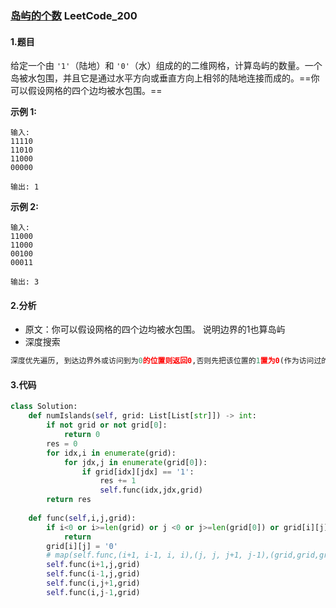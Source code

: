 ### [岛屿的个数](https://leetcode-cn.com/problems/number-of-islands/) LeetCode_200

#### 1.题目

给定一个由 `'1'`（陆地）和 `'0'`（水）组成的的二维网格，计算岛屿的数量。一个岛被水包围，并且它是通过水平方向或垂直方向上相邻的陆地连接而成的。==你可以假设网格的四个边均被水包围。==

**示例 1:**

```
输入:
11110
11010
11000
00000

输出: 1
```

**示例 2:**

```
输入:
11000
11000
00100
00011

输出: 3
```

#### 2.分析

- 原文：你可以假设网格的四个边均被水包围。 说明边界的1也算岛屿
- 深度搜索

```python
深度优先遍历, 到达边界外或访问到为0的位置则返回0,否则先把该位置的1置为0(作为访问过的标记,相当于visited数组),随后递归的访问四个方向.
```



#### 3.代码

```python
class Solution:
    def numIslands(self, grid: List[List[str]]) -> int:
        if not grid or not grid[0]:
            return 0
        res = 0
        for idx,i in enumerate(grid):
            for jdx,j in enumerate(grid[0]):
                if grid[idx][jdx] == '1':
                    res += 1
                    self.func(idx,jdx,grid)
        return res
    
    def func(self,i,j,grid):
        if i<0 or i>=len(grid) or j <0 or j>=len(grid[0]) or grid[i][j]=='0':
            return 
        grid[i][j] = '0'
        # map(self.func,(i+1, i-1, i, i),(j, j, j+1, j-1),(grid,grid,grid,grid))
        self.func(i+1,j,grid)
        self.func(i-1,j,grid)
        self.func(i,j+1,grid)
        self.func(i,j-1,grid)
```



